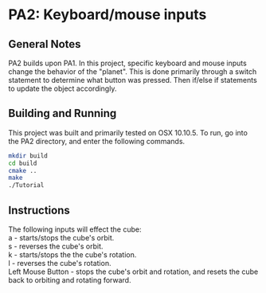 # PA2: Keyboard/mouse inputs

## General Notes
PA2 builds upon PA1. In this project, specific keyboard and mouse inputs change the behavior of the "planet". This is done primarily through a switch statement to determine what button was pressed. Then if/else if statements to update the object accordingly.

## Building and Running
This project was built and primarily tested on OSX 10.10.5. To run, go into the PA2 directory, and enter the following commands.


```bash
mkdir build
cd build
cmake ..
make
./Tutorial
```

## Instructions
The following inputs will effect the cube:  
  a - starts/stops the cube's orbit.  
  s - reverses the cube's orbit.  
  k - starts/stops the the cube's rotation.  
  l - reverses the cube's rotation.  
  Left Mouse Button - stops the cube's orbit and rotation, and resets the cube back to orbiting and rotating forward.  
